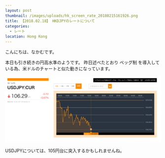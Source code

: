 ```yaml
---
layout: post
thumbnail: /images/uploads/hk_screen_rate_20180215161926.png
title: 【2018.02.18】 HKDJPYのレートについて
categories:
  - レート
location: Hong Kong
---
```

こんにちは、なかむです。

本日も引き続きの円高水準のようです。
昨日述べたとおり ペッグ制 を導入している為、米ドルのチャートと似た動きになっています。

![USDJPY　レート](/images/uploads/usd_screen_rate_20180215163158.png)

USDJPYについては、105円台に突入するかもしれませんね。
